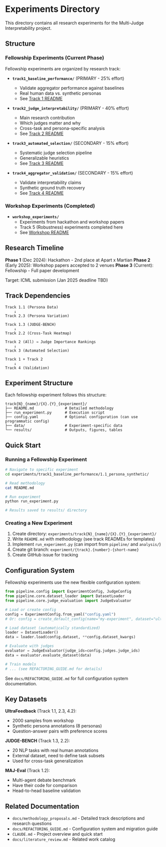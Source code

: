 # Experiments Directory

This directory contains all research experiments for the Multi-Judge Interpretability project.

## Structure

### Fellowship Experiments (Current Phase)

Fellowship experiments are organized by research track:

- **`track1_baseline_performance/`** (PRIMARY - 25% effort)
  - Validate aggregator performance against baselines
  - Real human data vs. synthetic personas
  - See [Track 1 README](track1_baseline_performance/README.md)

- **`track2_judge_interpretability/`** (PRIMARY - 40% effort)
  - Main research contribution
  - Which judges matter and why
  - Cross-task and persona-specific analysis
  - See [Track 2 README](track2_judge_interpretability/README.md)

- **`track3_automated_selection/`** (SECONDARY - 15% effort)
  - Systematic judge selection pipeline
  - Generalizable heuristics
  - See [Track 3 README](track3_automated_selection/README.md)

- **`track4_aggregator_validation/`** (SECONDARY - 15% effort)
  - Validate interpretability claims
  - Synthetic ground truth recovery
  - See [Track 4 README](track4_aggregator_validation/README.md)

### Workshop Experiments (Completed)

- **`workshop_experiments/`**
  - Experiments from hackathon and workshop papers
  - Track 5 (Robustness) experiments completed here
  - See [Workshop README](workshop_experiments/README.md)

## Research Timeline

**Phase 1** (Dec 2024): Hackathon - 2nd place at Apart x Martian
**Phase 2** (Early 2025): Workshop papers accepted to 2 venues
**Phase 3** (Current): Fellowship - Full paper development

Target: ICML submission (Jan 2025 deadline TBD)

## Track Dependencies

```
Track 1.1 (Persona Data)
    ↓
Track 2.3 (Persona Variation)

Track 1.3 (JUDGE-BENCH)
    ↓
Track 2.2 (Cross-Task Heatmap)

Track 2 (All) → Judge Importance Rankings
    ↓
Track 3 (Automated Selection)

Track 1 + Track 2
    ↓
Track 4 (Validation)
```

## Experiment Structure

Each fellowship experiment follows this structure:

```
track{N}_{name}/{X}.{Y}_{experiment}/
├── README.md              # Detailed methodology
├── run_experiment.py      # Execution script
├── config.yaml            # Optional configuration (can use programmatic config)
├── data/                  # Experiment-specific data
└── results/               # Outputs, figures, tables
```

## Quick Start

### Running a Fellowship Experiment

```bash
# Navigate to specific experiment
cd experiments/track1_baseline_performance/1.1_persona_synthetic/

# Read methodology
cat README.md

# Run experiment
python run_experiment.py

# Results saved to results/ directory
```

### Creating a New Experiment

1. Create directory: `experiments/track{N}_{name}/{X}.{Y}_{experiment}/`
2. Write `README.md` with methodology (see track READMEs for templates)
3. Implement `run_experiment.py` (can import from `pipeline/` and `analysis/`)
4. Create git branch: `experiment/{track}.{number}-{short-name}`
5. Create GitHub issue for tracking

## Configuration System

Fellowship experiments use the new flexible configuration system:

```python
from pipeline.config import ExperimentConfig, JudgeConfig
from pipeline.core.dataset_loader import DatasetLoader
from pipeline.core.judge_evaluation import JudgeEvaluator

# Load or create config
config = ExperimentConfig.from_yaml("config.yaml")
# Or: config = create_default_config(name="my-experiment", dataset="ultrafeedback")

# Load dataset (automatically standardized)
loader = DatasetLoader()
data = loader.load(config.dataset, **config.dataset_kwargs)

# Evaluate with judges
evaluator = JudgeEvaluator(judge_ids=config.judges.judge_ids)
data = evaluator.evaluate_dataset(data)

# Train models
# ... (see REFACTORING_GUIDE.md for details)
```

See `docs/REFACTORING_GUIDE.md` for full configuration system documentation.

## Key Datasets

**UltraFeedback** (Track 1.1, 2.3, 4.2):
- 2000 samples from workshop
- Synthetic persona annotations (8 personas)
- Question-answer pairs with preference scores

**JUDGE-BENCH** (Track 1.3, 2.2):
- 20 NLP tasks with real human annotations
- External dataset, need to define task subsets
- Used for cross-task generalization

**MAJ-Eval** (Track 1.2):
- Multi-agent debate benchmark
- Have their code for comparison
- Head-to-head baseline validation

## Related Documentation

- `docs/methodology_proposals.md` - Detailed track descriptions and research questions
- `docs/REFACTORING_GUIDE.md` - Configuration system and migration guide
- `CLAUDE.md` - Project overview and quick start
- `docs/literature_review.md` - Related work catalog
